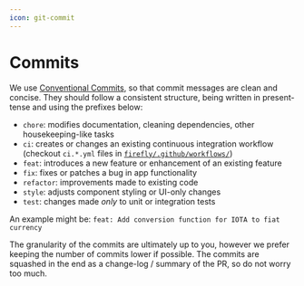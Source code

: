 ```yaml
---
icon: git-commit
---
```


# Commits
We use [Conventional Commits](https://www.conventionalcommits.org/en/v1.0.0/), so that commit messages are clean and concise. They should follow a consistent structure, being written in present-tense and using the prefixes below:
- `chore`: modifies documentation, cleaning dependencies, other housekeeping-like tasks
- `ci`: creates or changes an existing continuous integration workflow (checkout `ci.*.yml` files in [`firefly/.github/workflows/`](https://github.com/iotaledger/firefly/tree/develop/.github/workflows))
- `feat`: introduces a new feature or enhancement of an existing feature
- `fix`: fixes or patches a bug in app functionality
- `refactor`: improvements made to existing code
- `style`: adjusts component styling or UI-only changes
- `test`: changes made _only_ to unit or integration tests

An example might be: `feat: Add conversion function for IOTA to fiat currency`

The granularity of the commits are ultimately up to you, however we prefer keeping the number of commits lower if possible. The commits are squashed in the end as a change-log / summary of the PR, so do not worry too much.
